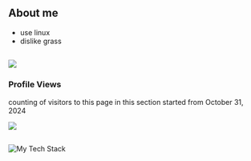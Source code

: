 

## About me
- use linux
- dislike grass

##

<img src="https://discord.c99.nl/widget/theme-2/656757505426325527.png"/>

### Profile Views

counting of visitors to this page in this section started from October 31, 2024

![](https://count.getloli.com/get/@shinyPy.github.readme)
</br>
## 
![My Tech Stack](https://github-readme-tech-stack.vercel.app/api/cards?lineCount=2&theme=dracula&width=690&bg=%23282A36&badge=%23343746&border=%23343746&titleColor=%23BD93F9&line1=flutter%2Cflutter%2C64CBF8%3Blaravel%2Claravel%2Ce10d0d%3Breact%2Creact%2C5ABAD6%3Bjavascript%2Cjavascript%2CF7E025%3Bphp%2Cphp%2C7B7FB5%3Brust%2Crust%2Ced3826%3B&line2=dart%2Cdart%2C5ABAD6%3Belectron%2Celectron%2C1ad7e3%3Btypescript%2Ctypescript%2C0B7ECE%3Bangular%2Cangular%2CC50836%3B)
